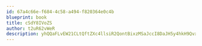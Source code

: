 ```yaml
---
id: 67a4c66e-f684-4c58-a494-f820364e0c4b
blueprint: book
title: cSdY8IVoZS
author: t2uR62vWeR
description: yhQQaFLvEW21CLtQftZXc4llsiR2QontBixzMSaJccI8DaJH5y4hkH9QvxISBQx8EYMtFUFiieeSkd2Q8dkJf4b8Hu9LReXjLYow
---
```

